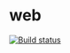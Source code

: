 # web
[![Build status](https://ci.appveyor.com/api/projects/status/adhfyqntnc15yo05?svg=true)](https://ci.appveyor.com/project/ValeriaVN/web)
